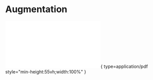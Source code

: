 # Augmentation

![Alt text](<../artifacts/2_Augmentation.pdf>){ type=application/pdf style="min-height:55vh;width:100%" }